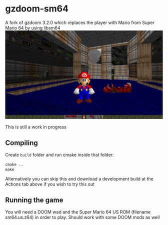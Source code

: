 # gzdoom-sm64
A fork of gzdoom 3.2.0 which replaces the player with Mario from Super Mario 64 by using libsm64
![Mario in GZDoom](screenshot.png)

This is still a work in progress

## Compiling
Create `build` folder and run cmake inside that folder:
```
cmake ..
make
```
Alternatively you can skip this and download a development build at the Actions tab above if you wish to try this out

## Running the game
You will need a DOOM wad and the Super Mario 64 US ROM (filename sm64.us.z64) in order to play. Should work with some DOOM mods as well

